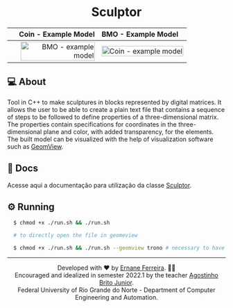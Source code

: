 <h1 align="center">
   Sculptor
</h1>

| Coin - Example Model | BMO - Example Model | 
| ---: | :--- |
| <img style="filter: none !important;" title="BMO - example model" align="right" alt="BMO - example model" src="https://raw.githubusercontent.com/ErnaneJ/sculptor/master/assets/coin.gif" width="94%"> | <img style="filter: none !important;" title="BMO - example model" align="center" alt="Coin - example model" src="https://raw.githubusercontent.com/ErnaneJ/sculptor/master/assets/bmo.gif" width="100%"> |

## 💻 About

Tool in C++ to make sculptures in blocks represented by digital matrices. It allows the user to be able to create a plain text file that contains a sequence of steps to be followed to define properties of a three-dimensional matrix. The properties contain specifications for coordinates in the three-dimensional plane and color, with added transparency, for the elements. The built model can be visualized with the help of visualization software such as [GeomView](http://www.geomview.org/).

## 📑 Docs
Acesse aqui a documentação para utilização da classe [Sculptor](https://ernanej.github.io/sculptor/).

## ⚙️ Running

```bash
  $ chmod +x ./run.sh && ./run.sh

  # to directly open the file in geomeview

  $ chmod +x ./run.sh && ./run.sh --geomview trono # necessary to have geomview previously installed
```

---

<div align="center">
  Developed with ❤ by <a href="https://links.ernane.dev/">Ernane Ferreira</a>. 👋🏻<br/> Encouraged and idealized in semester 2022.1 by the teacher <a href="https://agostinhobritojr.github.io/">Agostinho Brito Junior</a>. <br> Federal University of Rio Grande do Norte - Department of Computer Engineering and Automation.
</div>